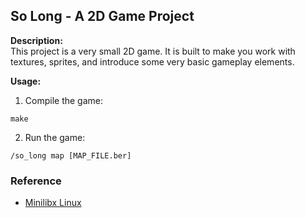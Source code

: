 ## So Long - A 2D Game Project

**Description:**  
This project is a very small 2D game. It is built to make you work with textures, sprites, and introduce some very basic gameplay elements.

**Usage:**  
1. Compile the game:  

```make```

2. Run the game:  

```/so_long map [MAP_FILE.ber]```

### Reference
- [Minilibx Linux](https://github.com/42Paris/minilibx-linux)
